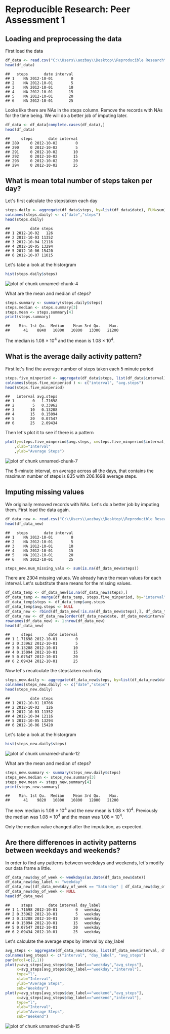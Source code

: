 # Reproducible Research: Peer Assessment 1


## Loading and preprocessing the data

First load the data


```r
df_data <- read.csv("C:\\Users\\aozbay\\Desktop\\Reproducible Research\\activity.csv")
head(df_data)
```

```
##   steps       date interval
## 1    NA 2012-10-01        0
## 2    NA 2012-10-01        5
## 3    NA 2012-10-01       10
## 4    NA 2012-10-01       15
## 5    NA 2012-10-01       20
## 6    NA 2012-10-01       25
```

Looks like there are NAs in the steps column. Remove the records with NAs for the time being. We will do a better job of imputing later.


```r
df_data <- df_data[complete.cases(df_data),]
head(df_data)
```

```
##     steps       date interval
## 289     0 2012-10-02        0
## 290     0 2012-10-02        5
## 291     0 2012-10-02       10
## 292     0 2012-10-02       15
## 293     0 2012-10-02       20
## 294     0 2012-10-02       25
```


## What is mean total number of steps taken per day?

Let's first calculate the stepstaken each day


```r
steps.daily <- aggregate(df_data$steps, by=list(df_data$date), FUN=sum)
colnames(steps.daily) <- c("date","steps")
head(steps.daily)
```

```
##         date steps
## 1 2012-10-02   126
## 2 2012-10-03 11352
## 3 2012-10-04 12116
## 4 2012-10-05 13294
## 5 2012-10-06 15420
## 6 2012-10-07 11015
```

Let's take a look at the historgram


```r
hist(steps.daily$steps)
```

![plot of chunk unnamed-chunk-4](figure/unnamed-chunk-4.png) 

What are the mean and median of steps?


```r
steps.summary <- summary(steps.daily$steps)
steps.median <- steps.summary[3]
steps.mean <- steps.summary[4]
print(steps.summary)
```

```
##    Min. 1st Qu.  Median    Mean 3rd Qu.    Max. 
##      41    8840   10800   10800   13300   21200
```

The median is 1.08 &times; 10<sup>4</sup> and the mean is 1.08 &times; 10<sup>4</sup>.

## What is the average daily activity pattern?

First let's find the average number of steps taken each 5 minute period


```r
steps.five_minperiod <- aggregate(df_data$steps, list(df_data$interval), mean)
colnames(steps.five_minperiod ) <- c("interval", "avg.steps")
head(steps.five_minperiod)
```

```
##   interval avg.steps
## 1        0   1.71698
## 2        5   0.33962
## 3       10   0.13208
## 4       15   0.15094
## 5       20   0.07547
## 6       25   2.09434
```

Then let's plot it to see if there is a pattern


```r
plot(y=steps.five_minperiod$avg.steps, x=steps.five_minperiod$interval, type="l"
    ,xlab="Interval"
    ,ylab="Average Steps")
```

![plot of chunk unnamed-chunk-7](figure/unnamed-chunk-7.png) 



The 5-minute interval, on average across all the days, that contains the maximum number of steps is 835 with 206.1698 average steps.

## Imputing missing values

We originally removed records with NAs. Let's do a better job by imputing them. First load the data again.


```r
df_data_new <- read.csv("C:\\Users\\aozbay\\Desktop\\Reproducible Research\\activity.csv")
head(df_data_new)
```

```
##   steps       date interval
## 1    NA 2012-10-01        0
## 2    NA 2012-10-01        5
## 3    NA 2012-10-01       10
## 4    NA 2012-10-01       15
## 5    NA 2012-10-01       20
## 6    NA 2012-10-01       25
```

```r
steps_new.num_missing_vals <- sum(is.na(df_data_new$steps))
```

There are 2304 missing values. We already have the mean values for each interval. Let's substitute these means for the missing values.


```r
df_data_temp <- df_data_new[is.na(df_data_new$steps),]
df_data_temp <- merge(df_data_temp, steps.five_minperiod, by="interval")
df_data_temp$steps <- df_data_temp$avg.steps
df_data_temp$avg.steps <- NULL
df_data_new <- rbind(df_data_new[!is.na(df_data_new$steps),], df_data_temp)
df_data_new <- df_data_new[order(df_data_new$date, df_data_new$interval),]
rownames(df_data_new) <- 1:nrow(df_data_new)
head(df_data_new)
```

```
##     steps       date interval
## 1 1.71698 2012-10-01        0
## 2 0.33962 2012-10-01        5
## 3 0.13208 2012-10-01       10
## 4 0.15094 2012-10-01       15
## 5 0.07547 2012-10-01       20
## 6 2.09434 2012-10-01       25
```

Now let's recalculate the stepstaken each day


```r
steps_new.daily <- aggregate(df_data_new$steps, by=list(df_data_new$date), FUN=sum)
colnames(steps_new.daily) <- c("date","steps")
head(steps_new.daily)
```

```
##         date steps
## 1 2012-10-01 10766
## 2 2012-10-02   126
## 3 2012-10-03 11352
## 4 2012-10-04 12116
## 5 2012-10-05 13294
## 6 2012-10-06 15420
```

Let's take a look at the historgram


```r
hist(steps_new.daily$steps)
```

![plot of chunk unnamed-chunk-12](figure/unnamed-chunk-12.png) 

What are the mean and median of steps?


```r
steps_new.summary <- summary(steps_new.daily$steps)
steps_new.median <- steps_new.summary[3]
steps_new.mean <- steps_new.summary[4]
print(steps_new.summary)
```

```
##    Min. 1st Qu.  Median    Mean 3rd Qu.    Max. 
##      41    9820   10800   10800   12800   21200
```

The new median is 1.08 &times; 10<sup>4</sup> and the new mean is 1.08 &times; 10<sup>4</sup>.
Previously the median was 1.08 &times; 10<sup>4</sup> and the mean was 1.08 &times; 10<sup>4</sup>.

Only the median value changed after the imputation, as expected.


## Are there differences in activity patterns between weekdays and weekends?

In order to find any patterns between weekdays and weekends, let's modify our data frame a little.


```r
df_data_new$day_of_week <- weekdays(as.Date(df_data_new$date))
df_data_new$day_label <- "weekday"
df_data_new[(df_data_new$day_of_week == "Saturday" | df_data_new$day_of_week == "Sunday"),"day_label"] <- "weekend"
df_data_new$day_of_week <- NULL
head(df_data_new)
```

```
##     steps       date interval day_label
## 1 1.71698 2012-10-01        0   weekday
## 2 0.33962 2012-10-01        5   weekday
## 3 0.13208 2012-10-01       10   weekday
## 4 0.15094 2012-10-01       15   weekday
## 5 0.07547 2012-10-01       20   weekday
## 6 2.09434 2012-10-01       25   weekday
```

Let's calculate the average steps by interval by day_label


```r
avg_steps <- aggregate(df_data_new$steps, list(df_data_new$interval, df_data_new$day_label), FUN=mean)
colnames(avg_steps) <- c("interval", "day_label", "avg_steps")
par(mfcol=c(2,1))
plot(y=avg_steps[avg_steps$day_label=="weekday","avg_steps"],
     x=avg_steps[avg_steps$day_label=="weekday","interval"],
     type="l",
     xlab="Interval",
     ylab="Average Steps",
     sub="Weekday")
plot(y=avg_steps[avg_steps$day_label=="weekend","avg_steps"],
     x=avg_steps[avg_steps$day_label=="weekend","interval"],
     type="l",
     xlab="Interval",
     ylab="Average Steps",
     sub="Weekend")
```

![plot of chunk unnamed-chunk-15](figure/unnamed-chunk-15.png) 


